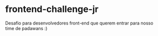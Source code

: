 # frontend-challenge-jr
Desafio para desenvolvedores front-end que querem entrar para nosso time de padawans :)
